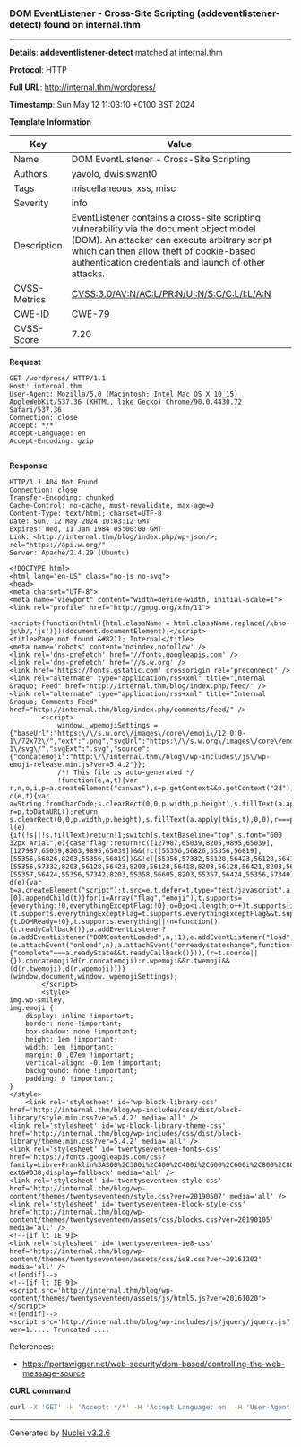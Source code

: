 ### DOM EventListener - Cross-Site Scripting (addeventlistener-detect) found on internal.thm

----
**Details**: **addeventlistener-detect** matched at internal.thm

**Protocol**: HTTP

**Full URL**: http://internal.thm/wordpress/

**Timestamp**: Sun May 12 11:03:10 +0100 BST 2024

**Template Information**

| Key | Value |
| --- | --- |
| Name | DOM EventListener - Cross-Site Scripting |
| Authors | yavolo, dwisiswant0 |
| Tags | miscellaneous, xss, misc |
| Severity | info |
| Description | EventListener contains a cross-site scripting vulnerability via the document object model (DOM). An attacker can execute arbitrary script which can then allow theft of cookie-based authentication credentials and launch of  other attacks. |
| CVSS-Metrics | [CVSS:3.0/AV:N/AC:L/PR:N/UI:N/S:C/C:L/I:L/A:N](https://www.first.org/cvss/calculator/3.0#CVSS:3.0/AV:N/AC:L/PR:N/UI:N/S:C/C:L/I:L/A:N) |
| CWE-ID | [CWE-79](https://cwe.mitre.org/data/definitions/79.html) |
| CVSS-Score | 7.20 |

**Request**
```http
GET /wordpress/ HTTP/1.1
Host: internal.thm
User-Agent: Mozilla/5.0 (Macintosh; Intel Mac OS X 10_15) AppleWebKit/537.36 (KHTML, like Gecko) Chrome/90.0.4430.72 Safari/537.36
Connection: close
Accept: */*
Accept-Language: en
Accept-Encoding: gzip


```

**Response**
```http
HTTP/1.1 404 Not Found
Connection: close
Transfer-Encoding: chunked
Cache-Control: no-cache, must-revalidate, max-age=0
Content-Type: text/html; charset=UTF-8
Date: Sun, 12 May 2024 10:03:12 GMT
Expires: Wed, 11 Jan 1984 05:00:00 GMT
Link: <http://internal.thm/blog/index.php/wp-json/>; rel="https://api.w.org/"
Server: Apache/2.4.29 (Ubuntu)

<!DOCTYPE html>
<html lang="en-US" class="no-js no-svg">
<head>
<meta charset="UTF-8">
<meta name="viewport" content="width=device-width, initial-scale=1">
<link rel="profile" href="http://gmpg.org/xfn/11">

<script>(function(html){html.className = html.className.replace(/\bno-js\b/,'js')})(document.documentElement);</script>
<title>Page not found &#8211; Internal</title>
<meta name='robots' content='noindex,nofollow' />
<link rel='dns-prefetch' href='//fonts.googleapis.com' />
<link rel='dns-prefetch' href='//s.w.org' />
<link href='https://fonts.gstatic.com' crossorigin rel='preconnect' />
<link rel="alternate" type="application/rss+xml" title="Internal &raquo; Feed" href="http://internal.thm/blog/index.php/feed/" />
<link rel="alternate" type="application/rss+xml" title="Internal &raquo; Comments Feed" href="http://internal.thm/blog/index.php/comments/feed/" />
		<script>
			window._wpemojiSettings = {"baseUrl":"https:\/\/s.w.org\/images\/core\/emoji\/12.0.0-1\/72x72\/","ext":".png","svgUrl":"https:\/\/s.w.org\/images\/core\/emoji\/12.0.0-1\/svg\/","svgExt":".svg","source":{"concatemoji":"http:\/\/internal.thm\/blog\/wp-includes\/js\/wp-emoji-release.min.js?ver=5.4.2"}};
			/*! This file is auto-generated */
			!function(e,a,t){var r,n,o,i,p=a.createElement("canvas"),s=p.getContext&&p.getContext("2d");function c(e,t){var a=String.fromCharCode;s.clearRect(0,0,p.width,p.height),s.fillText(a.apply(this,e),0,0);var r=p.toDataURL();return s.clearRect(0,0,p.width,p.height),s.fillText(a.apply(this,t),0,0),r===p.toDataURL()}function l(e){if(!s||!s.fillText)return!1;switch(s.textBaseline="top",s.font="600 32px Arial",e){case"flag":return!c([127987,65039,8205,9895,65039],[127987,65039,8203,9895,65039])&&(!c([55356,56826,55356,56819],[55356,56826,8203,55356,56819])&&!c([55356,57332,56128,56423,56128,56418,56128,56421,56128,56430,56128,56423,56128,56447],[55356,57332,8203,56128,56423,8203,56128,56418,8203,56128,56421,8203,56128,56430,8203,56128,56423,8203,56128,56447]));case"emoji":return!c([55357,56424,55356,57342,8205,55358,56605,8205,55357,56424,55356,57340],[55357,56424,55356,57342,8203,55358,56605,8203,55357,56424,55356,57340])}return!1}function d(e){var t=a.createElement("script");t.src=e,t.defer=t.type="text/javascript",a.getElementsByTagName("head")[0].appendChild(t)}for(i=Array("flag","emoji"),t.supports={everything:!0,everythingExceptFlag:!0},o=0;o<i.length;o++)t.supports[i[o]]=l(i[o]),t.supports.everything=t.supports.everything&&t.supports[i[o]],"flag"!==i[o]&&(t.supports.everythingExceptFlag=t.supports.everythingExceptFlag&&t.supports[i[o]]);t.supports.everythingExceptFlag=t.supports.everythingExceptFlag&&!t.supports.flag,t.DOMReady=!1,t.readyCallback=function(){t.DOMReady=!0},t.supports.everything||(n=function(){t.readyCallback()},a.addEventListener?(a.addEventListener("DOMContentLoaded",n,!1),e.addEventListener("load",n,!1)):(e.attachEvent("onload",n),a.attachEvent("onreadystatechange",function(){"complete"===a.readyState&&t.readyCallback()})),(r=t.source||{}).concatemoji?d(r.concatemoji):r.wpemoji&&r.twemoji&&(d(r.twemoji),d(r.wpemoji)))}(window,document,window._wpemojiSettings);
		</script>
		<style>
img.wp-smiley,
img.emoji {
	display: inline !important;
	border: none !important;
	box-shadow: none !important;
	height: 1em !important;
	width: 1em !important;
	margin: 0 .07em !important;
	vertical-align: -0.1em !important;
	background: none !important;
	padding: 0 !important;
}
</style>
	<link rel='stylesheet' id='wp-block-library-css'  href='http://internal.thm/blog/wp-includes/css/dist/block-library/style.min.css?ver=5.4.2' media='all' />
<link rel='stylesheet' id='wp-block-library-theme-css'  href='http://internal.thm/blog/wp-includes/css/dist/block-library/theme.min.css?ver=5.4.2' media='all' />
<link rel='stylesheet' id='twentyseventeen-fonts-css'  href='https://fonts.googleapis.com/css?family=Libre+Franklin%3A300%2C300i%2C400%2C400i%2C600%2C600i%2C800%2C800i&#038;subset=latin%2Clatin-ext&#038;display=fallback' media='all' />
<link rel='stylesheet' id='twentyseventeen-style-css'  href='http://internal.thm/blog/wp-content/themes/twentyseventeen/style.css?ver=20190507' media='all' />
<link rel='stylesheet' id='twentyseventeen-block-style-css'  href='http://internal.thm/blog/wp-content/themes/twentyseventeen/assets/css/blocks.css?ver=20190105' media='all' />
<!--[if lt IE 9]>
<link rel='stylesheet' id='twentyseventeen-ie8-css'  href='http://internal.thm/blog/wp-content/themes/twentyseventeen/assets/css/ie8.css?ver=20161202' media='all' />
<![endif]-->
<!--[if lt IE 9]>
<script src='http://internal.thm/blog/wp-content/themes/twentyseventeen/assets/js/html5.js?ver=20161020'></script>
<![endif]-->
<script src='http://internal.thm/blog/wp-includes/js/jquery/jquery.js?ver=1..... Truncated ....
```

References: 
- https://portswigger.net/web-security/dom-based/controlling-the-web-message-source

**CURL command**
```sh
curl -X 'GET' -H 'Accept: */*' -H 'Accept-Language: en' -H 'User-Agent: Mozilla/5.0 (Macintosh; Intel Mac OS X 10_15) AppleWebKit/537.36 (KHTML, like Gecko) Chrome/90.0.4430.72 Safari/537.36' 'http://internal.thm/wordpress/'
```

----

Generated by [Nuclei v3.2.6](https://github.com/projectdiscovery/nuclei)
